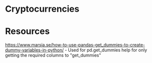 # Cryptocurrencies

# Resources
https://www.marsja.se/how-to-use-pandas-get_dummies-to-create-dummy-variables-in-python/ - Used for pd.get_dummies help for only getting the required columns to "get_dummies"
